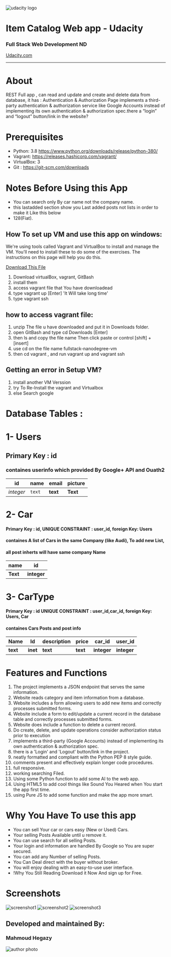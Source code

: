![udacity logo](https://s3-us-west-1.amazonaws.com/udacity-content/rebrand/svg/logo.min.svg "Udacity")
# Item Catalog Web app - Udacity
### Full Stack Web Development ND
[Udacity.com](https://www.udacity.com)


_____________________

# About
REST Full app , can read and update and create and delete data from database, it has : Authentication &amp; Authorization Page implements a third-party authentication &amp; authorization service like Google Accounts instead of implementing its own authentication &amp; authorization spec.there a “login” and “logout” button/link in the website?

# Prerequisites
* Python: 3.8 https://www.python.org/downloads/release/python-380/  
* Vagrant: https://releases.hashicorp.com/vagrant/  
* VirtualBox: 3 
* Git : https://git-scm.com/downloads 

# Notes Before Using this App 
* You can search only By car name not the company name.
* this lastadded section show you Last added posts not lists in order to make it Like this below
* 128(Fiat).

## How To set up VM and use this app on windows:

We're using tools called Vagrant and VirtualBox to install and manage the VM. 
You'll need to install these to do some of the exercises. 
The instructions on this page will help you do this.

[Download This File](https://github.com/udacity/fullstack-nanodegree-vm)

1. Download virtualBox, vagrant, GitBash
2. install them 
3. access vagrant file that You have downloadead
4. type vagrant up [Enter] 'It Will take long time'
5. type vagrant ssh

## how to access vagrant file:
1.  unzip The file u have downloaded and put it in Downloads folder.
2.  open GitBash and type cd Downloads [Enter]
3.  then ls and copy the file name Then click paste or control [shift] + [insert]
4.  use cd on the file name fullstack-nanodegree-vm
5.  then cd vagrant , and run vagrant up and vagrant ssh


## Getting an error in Setup VM?
1.  install another VM Verssion
2.  try To Re-Install the vagrant and Virtualbox
3.  else Search google

# Database Tables :

# 1- Users  
## Primary Key : id
### containes userinfo which provided By Google+ API and Ouath2

id | name | email | picture
--- | --- | --- | ---
*integer* | `text` | **text** | **Text**



# 2- Car 
#### Primary Key : id, UNIQUE CONSTRAINT : user_id, foreign Key: Users
#### containes A list of Cars in the same Company (like Audi), To add new List,  
#### all post inherts will have same company Name 
name | id  
--- | ---  
**Text** | **integer**


# 3- CarType 
#### Primary Key : id  UNIQUE CONSTRAINT : user_id,car_id, foreign Key: Users, Car
#### containes Cars Posts and post info

Name | Id | description | price | car_id | user_id
--- | --- | --- | --- | --- | --- 
 **text** | **inet** | **text** | **text** | **integer** | **integer**
 
 
# Features and Functions

1.  The project implements a JSON endpoint that serves the same information.
2.  Website reads category and item information from a database.
3.  Website includes a form allowing users to add new items and correctly processes submitted forms.
4.  Website include a form to edit/update a current record in the database table and correctly processes submitted forms.
5.  Website does include a function to delete a current record.
6.  Do create, delete, and update operations consider authorization status prior to execution
7.  implements a third-party (Google Accounts) instead of implementing its own authentication & authorization spec.
8.  there is a 'Login' and 'Logout' button/link in the project. 
9.  neatly formatted and compliant with the Python PEP 8 style guide.
10. comments present and effectively explain longer code procedures.
11.  full responsive.
12.  working searching Filed.
13.  Using some Python function to add some AI to the web app.
14.  Using HTML5 to add cool things like Sound You Heared when You start the app first time.
15.  using Pure JS to add some function and make the app more smart.

# Why You Have To use this app
*  You can sell Your car or cars easy (New or Used) Cars.
*  Your selling Posts Available until u remove it.
*  You can use search for all selling Posts. 
*  Your login and information are handled By Google so You are super secured.
*  You can add any Number of selling Posts.
*  You Can Deal direct with the buyer without broker.
*  You will enjoy dealing with an easy-to-use user interface.
*  !Why You Still Reading Download it Now And sign up for Free.

# Screenshots
![screenshot1](app1.JPG "screenshot1")
![screenshot2](app2.JPG "screenshot2")
![screenshot3](app3.JPG "screenshot3")

   
## Developed and maintained By:
   ### Mahmoud Hegazy   
   ![author photo](https://avatars2.githubusercontent.com/u/55125302?s=96&v=4 "Author")
